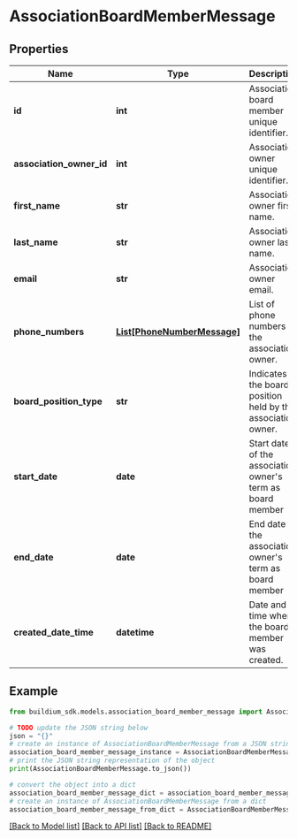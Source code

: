 # AssociationBoardMemberMessage


## Properties

Name | Type | Description | Notes
------------ | ------------- | ------------- | -------------
**id** | **int** | Association board member unique identifier. | [optional] 
**association_owner_id** | **int** | Association owner unique identifier. | [optional] 
**first_name** | **str** | Association owner first name. | [optional] 
**last_name** | **str** | Association owner last name. | [optional] 
**email** | **str** | Association owner email. | [optional] 
**phone_numbers** | [**List[PhoneNumberMessage]**](PhoneNumberMessage.md) | List of phone numbers of the association owner. | [optional] 
**board_position_type** | **str** | Indicates the board position held by the association owner. | [optional] 
**start_date** | **date** | Start date of the association owner&#39;s term as board member | [optional] 
**end_date** | **date** | End date of the association owner&#39;s term as board member | [optional] 
**created_date_time** | **datetime** | Date and time when the board member was created. | [optional] 

## Example

```python
from buildium_sdk.models.association_board_member_message import AssociationBoardMemberMessage

# TODO update the JSON string below
json = "{}"
# create an instance of AssociationBoardMemberMessage from a JSON string
association_board_member_message_instance = AssociationBoardMemberMessage.from_json(json)
# print the JSON string representation of the object
print(AssociationBoardMemberMessage.to_json())

# convert the object into a dict
association_board_member_message_dict = association_board_member_message_instance.to_dict()
# create an instance of AssociationBoardMemberMessage from a dict
association_board_member_message_from_dict = AssociationBoardMemberMessage.from_dict(association_board_member_message_dict)
```
[[Back to Model list]](../README.md#documentation-for-models) [[Back to API list]](../README.md#documentation-for-api-endpoints) [[Back to README]](../README.md)


